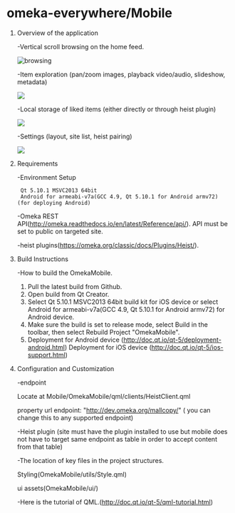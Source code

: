 # omeka-everywhere/Mobile

1. Overview of the application

	-Vertical scroll browsing on the home feed.
	
	![browsing](OmekaMobile/screenshots/scroll.PNG)
	
	-Item exploration (pan/zoom images, playback video/audio, slideshow, metadata)
	
	![](OmekaMobile/screenshots/detail.PNG)
		
	-Local storage of liked items (either directly or through heist plugin)
	
	![](OmekaMobile/screenshots/filter.PNG)
		
	-Settings (layout, site list, heist pairing)
	
	![](OmekaMobile/screenshots/settings.PNG)
	
2. Requirements

	-Environment Setup
	
		Qt 5.10.1 MSVC2013 64bit
		Android for armeabi-v7a(GCC 4.9, Qt 5.10.1 for Android armv72) (for deploying Android)
	 
	-Omeka REST API(http://omeka.readthedocs.io/en/latest/Reference/api/). API must be set to public on targeted site.
	
	-heist plugins(https://omeka.org/classic/docs/Plugins/Heist/).

3. Build Instructions

	-How to build the OmekaMobile.
	1. Pull the latest build from Github.
	2. Open build from Qt Creator.
	3. Select Qt 5.10.1 MSVC2013 64bit build kit for iOS device or select Android for armeabi-v7a(GCC 4.9, Qt 5.10.1 for Android armv72) for Android device.
	4. Make sure the build is set to release mode, select Build in the toolbar, then select Rebuild Project "OmekaMobile".
	5. Deployment for Android device (http://doc.qt.io/qt-5/deployment-android.html)
	   Deployment for iOS device (http://doc.qt.io/qt-5/ios-support.html)
	
4. Configuration and Customization

	-endpoint
	
	Locate at Mobile/OmekaMobile/qml/clients/HeistClient.qml
	
	property url endpoint: "http://dev.omeka.org/mallcopy/" ( you can change this to any supported endpoint)
	
	-Heist plugin (site must have the plugin installed to use but mobile does not have to target same endpoint as table in order to accept content from that table)

	-The location of key files in the project structures.
	
	Styling(OmekaMobile/utils/Style.qml)
	
	ui assets(OmekaMobile/ui/)
	
	-Here is the tutorial of QML.(http://doc.qt.io/qt-5/qml-tutorial.html)
		
		

